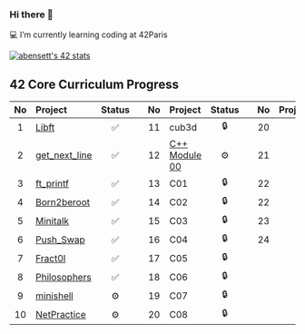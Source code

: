 ### Hi there 👋


💻 I’m currently learning coding at 42Paris 

[![abensett's 42 stats](https://badge42.vercel.app/api/v2/cl2kphwtw001609lj618zqbhx/stats?cursusId=21&coalitionId=piscine)](https://github.com/JaeSeoKim/badge42)

## 42 Core Curriculum Progress
| No  | Project                                     | Status |   | No  | Project                                   | Status |   | No  | Project                        | Status |
| :-: | :------------------------------------------ | :----: | - | :-: | :---------------------------------------- | :----: | - | :-: | :----------------------------- | :----: |
| 1   | [Libft](../../../1.-Libft )               | ✅ || 11 | cub3d                                      | 🔒     |   | 20  |                     | 🔒      |
| 2 | [get_next_line](../../../2.-Get_Next_Line)| ✅ || 12 | [C++ Module 00](../../../12.-C00 )   |  ⚙️    |   | 21  |                   | 🔒      |
| 3   | [ft_printf](../../../3.-Printf)           | ✅ || 13  | C01 | 🔒    |   | 22|                          | 🔒      |
| 4   | [Born2beroot](../../../4.-Born2beroot)    | ✅ || 14  | C02 | 🔒    |   | 22 |                         | 🔒      |
| 5  | [Minitalk](../../../5.-Minitalk )          | ✅ || 15  | C03 | 🔒    |   | 23  |                       | 🔒      |
| 6  | [Push_Swap](../../../6.-Push_Swap )        | ✅ || 16  | C04 | 🔒    |   | 24  |                | 🔒      |
| 7  | [Fract0l](../../../7.-Fract-ol)             | ✅ || 17 | C05 | 🔒    |   |     |                                |         |
| 8  | [Philosophers](../../../8.-Philosophers )  | ✅ || 18  | C06 | 🔒    |   |     |                                |         |
| 9  | [minishell](../../../9.-Minishell )        | ⚙️ || 19  | C07 | 🔒    |   |     |                                |         |
| 10   | [NetPractice](../../../../)              |⚙️  || 20  | C08  | 🔒     |   |     |                                |         |
<!--
**Abensett/Abensett** is a ✨ _special_ ✨ repository because its `README.md` (this file) appears on your GitHub profile.

Here are some ideas to get you started:

- 🔭 I’m currently working on ...
- 🌱 I’m currently learning ...
- 👯 I’m looking to collaborate on ...
- 🤔 I’m looking for help with ...
- 💬 Ask me about ...
- 📫 How to reach me: ...
- 😄 Pronouns: ...
- ⚡ Fun fact: ...
-->
 
